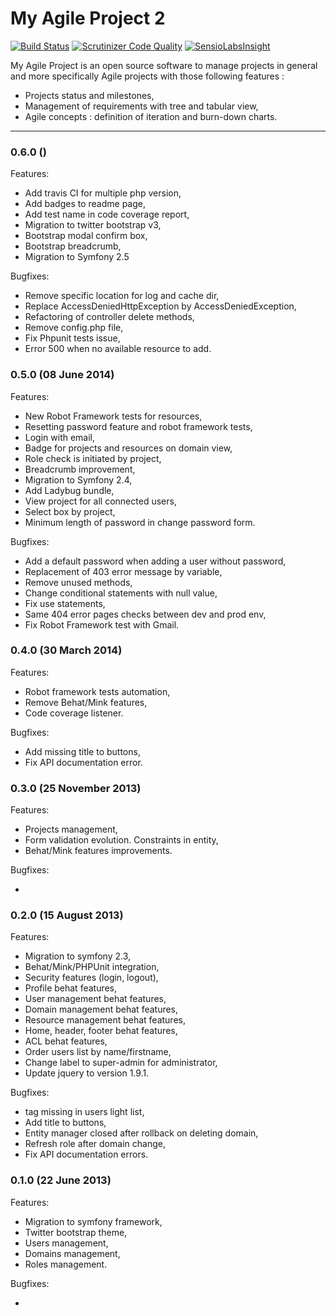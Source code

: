 My Agile Project 2
==============
[![Build Status](https://travis-ci.org/jfx/my-agile-project.svg?branch=develop)](https://travis-ci.org/jfx/my-agile-project)
[![Scrutinizer Code Quality](https://scrutinizer-ci.com/g/jfx/my-agile-project/badges/quality-score.png?b=develop)](https://scrutinizer-ci.com/g/jfx/my-agile-project/?branch=develop)
[![SensioLabsInsight](https://insight.sensiolabs.com/projects/16faa3bb-fc5c-4bdb-b185-c7867a7480a7/mini.png)](https://insight.sensiolabs.com/projects/16faa3bb-fc5c-4bdb-b185-c7867a7480a7)

My Agile Project is an open source software to manage projects in general and 
more specifically Agile projects with those following features :

* Projects status and milestones,
* Management of requirements with tree and tabular view,
* Agile concepts : definition of iteration and burn-down charts.

- - -
### 0.6.0 ()
Features:

  - Add travis CI for multiple php version,
  - Add badges to readme page,
  - Add test name in code coverage report,
  - Migration to twitter bootstrap v3,
  - Bootstrap modal confirm box,
  - Bootstrap breadcrumb,
  - Migration to Symfony 2.5

Bugfixes:

  - Remove specific location for log and cache dir,
  - Replace AccessDeniedHttpException by AccessDeniedException,
  - Refactoring of controller delete methods,
  - Remove config.php file,
  - Fix Phpunit tests issue,
  - Error 500 when no available resource to add.


### 0.5.0 (08 June 2014)
Features:

  - New Robot Framework tests for resources,
  - Resetting password feature and robot framework tests,
  - Login with email,
  - Badge for projects and resources on domain view,
  - Role check is initiated by project,
  - Breadcrumb improvement,
  - Migration to Symfony 2.4, 
  - Add Ladybug bundle,
  - View project for all connected users,
  - Select box by project,
  - Minimum length of password in change password form. 

Bugfixes:

  - Add a default password when adding a user without password,
  - Replacement of 403 error message by variable,
  - Remove unused methods,
  - Change conditional statements with null value,
  - Fix use statements,
  - Same 404 error pages checks between dev and prod env,
  - Fix Robot Framework test with Gmail.


### 0.4.0 (30 March 2014)
Features:

  - Robot framework tests automation,
  - Remove Behat/Mink features,
  - Code coverage listener.

Bugfixes:

  - Add missing title to buttons,
  - Fix API documentation error.


### 0.3.0 (25 November 2013)
Features:

  - Projects management,
  - Form validation evolution. Constraints in entity,
  - Behat/Mink features improvements.

Bugfixes:

  - 


### 0.2.0 (15 August 2013)
Features:

  - Migration to symfony 2.3,
  - Behat/Mink/PHPUnit integration,
  - Security features (login, logout),
  - Profile behat features,
  - User management behat features,
  - Domain management behat features,
  - Resource management behat features,
  - Home, header, footer behat features,
  - ACL behat features,
  - Order users list by name/firstname,
  - Change label to super-admin for administrator,
  - Update jquery to version 1.9.1.

Bugfixes:

  - <tr> tag missing in users light list,
  - Add title to buttons,
  - Entity manager closed after rollback on deleting domain,
  - Refresh role after domain change,
  - Fix API documentation errors.


### 0.1.0 (22 June 2013)
Features:

  - Migration to symfony framework,
  - Twitter bootstrap theme,
  - Users management,
  - Domains management,
  - Roles management.

Bugfixes:

  - 